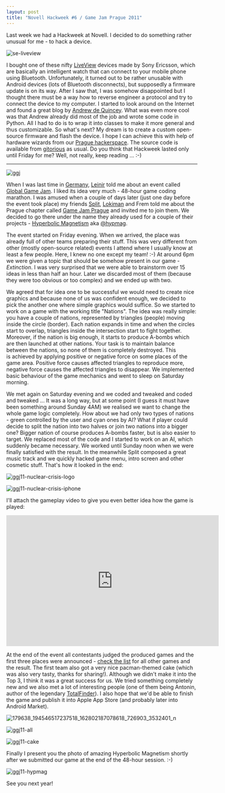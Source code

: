 ```yaml
---
layout: post
title: "Novell Hackweek #6 / Game Jam Prague 2011"
---
```


Last week we had a Hackweek at Novell. I decided to do something rather unusual for me - to hack a device.

![se-liveview](/assets/se-liveview.jpg)

I bought one of these nifty [LiveView](http://www.sonyericsson.com/cws/products/accessories/overview/liveview) devices made by Sony Ericsson, which are basically an intelligent watch that can connect to your mobile phone using Bluetooth. Unfortunately, it turned out to be rather unusable with Android devices (lots of Bluetooth disconnects), but supposedly a firmware update is on its way. After I saw that, I was somehow disappointed but I thought there must be a way how to reverse engineer a protocol and try to connect the device to my computer. I started to look around on the Internet and found a great blog by [Andrew de Quincey](http://adq.livejournal.com/). What was even more cool was that Andrew already did most of the job and wrote some code in Python. All I had to do is to wrap it into classes to make it more general and thus customizable. So what's next? My dream is to create a custom open-source firmware and flash the device. I hope I can achieve this with help of hardware wizards from our [Prague hackerspace](http://brmlab.cz/project/liveview). The source code is available from [gitorious](http://gitorious.org/brmlab/liveview) as usual. Do you think that Hackweek lasted only until Friday for me? Well, not really, keep reading ... :-)

-----

![ggj](/assets/ggj.jpg)

When I was last time in [Germany](/gnome-python-hackfest-appinstaller-meeting-and-bretzn-hackfest/), [Leinir](http://leinir.dk/) told me about an event called [Global Game Jam](http://www.globalgamejam.org/). I liked its idea very much - 48-hour game coding marathon. I was amused when a couple of days later (just one day before the event took place) my friends [Split](http://twitter.com/split82), [Lokiman](http://twitter.com/lokimansk) and Frem told me about the Prague chapter called [Game Jam Prague](http://www.gamejamprague.org/) and invited me to join them. We decided to go there under the name they already used for a couple of their projects - [Hyperbolic Magnetism](http://hyperbolicmagnetism.com/) aka [@hypmag](http://twitter.com/hypmag).

The event started on Friday evening. When we arrived, the place was already full of other teams preparing their stuff. This was very different from other (mostly open-source related) events I attend where I usually know at least a few people. Here, I knew no one except my team! :-) At around 6pm we were given a topic that should be somehow present in our game - *Extinction*. I was very surprised that we were able to brainstorm over 15 ideas in less than half an hour. Later we discarded most of them (because they were too obvious or too complex) and we ended up with two.

We agreed that for idea one to be successful we would need to create nice graphics and because none of us was confident enough, we decided to pick the another one where simple graphics would suffice. So we started to work on a game with the working title "Nations". The idea was really simple: you have a couple of nations, represented by triangles (people) moving inside the circle (border). Each nation expands in time and when the circles start to overlap, triangles inside the intersection start to fight together. Moreover, if the nation is big enough, it starts to produce A-bombs which are then launched at other nations. Your task is to maintain balance between the nations, so none of them is completely destroyed. This is achieved by applying positive or negative force on some places of the game area. Positive force causes affected triangles to reproduce more, negative force causes the affected triangles to disappear. We implemented basic behaviour of the game mechanics and went to sleep on Saturday morning.

We met again on Saturday evening and we coded and tweaked and coded and tweaked ... It was a long way, but at some point (I guess it must have been something around Sunday 4AM) we realised we want to change the whole game logic completely. How about we had only two types of nations - green controlled by the user and cyan ones by AI? What if player could decide to split the nation into two halves or join two nations into a bigger one? Bigger nation of course produces A-bombs faster, but is also easier to target. We replaced most of the code and I started to work on an AI, which suddenly became necessary. We worked until Sunday noon when we were finally satisfied with the result. In the meanwhile Split composed a great music track and we quickly hacked game menu, intro screen and other cosmetic stuff. That's how it looked in the end:

![ggj11-nuclear-crisis-logo](/assets/ggj11-nuclear-crisis-logo.png)

![ggj11-nuclear-crisis-iphone](/assets/ggj11-nuclear-crisis-iphone.png)

I'll attach the gameplay video to give you even better idea how the game is played:

<iframe title="YouTube video player" width="560" height="345" src="http://www.youtube.com/embed/JdRjlPJ0ay0?rel=0" frameborder="0" allowfullscreen></iframe>

At the end of the event all contestants judged the produced games and the first three places were announced - [check the list](http://www.gamejamprague.org/hry) for all other games and the result. The first team also got a very nice pacman-themed cake (which was also very tasty, thanks for sharing!). Although we didn't make it into the Top 3, I think it was a great success for us. We tried something completely new and we also met a lot of interesting people (one of them being Antonin, author of the legendary [TotalFinder](http://totalfinder.binaryage.com/)). I also hope that we'd be able to finish the game and publish it into Apple App Store (and probably later into Android Market).

![179638_194546517237518_162802187078618_726903_3532401_n](/assets/179638_194546517237518_162802187078618_726903_3532401_n.jpg)

![ggj11-all](/assets/ggj11-all.jpg)

![ggj11-cake](/assets/ggj11-cake.jpg)

Finally I present you the photo of amazing Hyperbolic Magnetism shortly after we submitted our game at the end of the 48-hour session. :-)

![ggj11-hypmag](/assets/ggj11-hypmag.jpg)

See you next year!
